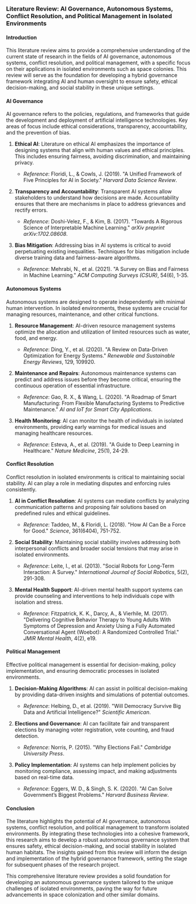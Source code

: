 ### Literature Review: AI Governance, Autonomous Systems, Conflict Resolution, and Political Management in Isolated Environments

#### Introduction
This literature review aims to provide a comprehensive understanding of the current state of research in the fields of AI governance, autonomous systems, conflict resolution, and political management, with a specific focus on their applications in isolated environments such as space colonies. This review will serve as the foundation for developing a hybrid governance framework integrating AI and human oversight to ensure safety, ethical decision-making, and social stability in these unique settings.

#### AI Governance
AI governance refers to the policies, regulations, and frameworks that guide the development and deployment of artificial intelligence technologies. Key areas of focus include ethical considerations, transparency, accountability, and the prevention of bias.

1. **Ethical AI**: Literature on ethical AI emphasizes the importance of designing systems that align with human values and ethical principles. This includes ensuring fairness, avoiding discrimination, and maintaining privacy.
   - *Reference*: Floridi, L., & Cowls, J. (2019). "A Unified Framework of Five Principles for AI in Society." *Harvard Data Science Review*.

2. **Transparency and Accountability**: Transparent AI systems allow stakeholders to understand how decisions are made. Accountability ensures that there are mechanisms in place to address grievances and rectify errors.
   - *Reference*: Doshi-Velez, F., & Kim, B. (2017). "Towards A Rigorous Science of Interpretable Machine Learning." *arXiv preprint arXiv:1702.08608*.

3. **Bias Mitigation**: Addressing bias in AI systems is critical to avoid perpetuating existing inequalities. Techniques for bias mitigation include diverse training data and fairness-aware algorithms.
   - *Reference*: Mehrabi, N., et al. (2021). "A Survey on Bias and Fairness in Machine Learning." *ACM Computing Surveys (CSUR)*, 54(6), 1-35.

#### Autonomous Systems
Autonomous systems are designed to operate independently with minimal human intervention. In isolated environments, these systems are crucial for managing resources, maintenance, and other critical functions.

1. **Resource Management**: AI-driven resource management systems optimize the allocation and utilization of limited resources such as water, food, and energy.
   - *Reference*: Ding, Y., et al. (2020). "A Review on Data-Driven Optimization for Energy Systems." *Renewable and Sustainable Energy Reviews*, 129, 109920.

2. **Maintenance and Repairs**: Autonomous maintenance systems can predict and address issues before they become critical, ensuring the continuous operation of essential infrastructure.
   - *Reference*: Gao, R. X., & Wang, L. (2020). "A Roadmap of Smart Manufacturing: From Flexible Manufacturing Systems to Predictive Maintenance." *AI and IoT for Smart City Applications*.

3. **Health Monitoring**: AI can monitor the health of individuals in isolated environments, providing early warnings for medical issues and managing healthcare resources.
   - *Reference*: Esteva, A., et al. (2019). "A Guide to Deep Learning in Healthcare." *Nature Medicine*, 25(1), 24-29.

#### Conflict Resolution
Conflict resolution in isolated environments is critical to maintaining social stability. AI can play a role in mediating disputes and enforcing rules consistently.

1. **AI in Conflict Resolution**: AI systems can mediate conflicts by analyzing communication patterns and proposing fair solutions based on predefined rules and ethical guidelines.
   - *Reference*: Taddeo, M., & Floridi, L. (2018). "How AI Can Be a Force for Good." *Science*, 361(6404), 751-752.

2. **Social Stability**: Maintaining social stability involves addressing both interpersonal conflicts and broader social tensions that may arise in isolated environments.
   - *Reference*: Leite, I., et al. (2013). "Social Robots for Long-Term Interaction: A Survey." *International Journal of Social Robotics*, 5(2), 291-308.

3. **Mental Health Support**: AI-driven mental health support systems can provide counseling and interventions to help individuals cope with isolation and stress.
   - *Reference*: Fitzpatrick, K. K., Darcy, A., & Vierhile, M. (2017). "Delivering Cognitive Behavior Therapy to Young Adults With Symptoms of Depression and Anxiety Using a Fully Automated Conversational Agent (Woebot): A Randomized Controlled Trial." *JMIR Mental Health*, 4(2), e19.

#### Political Management
Effective political management is essential for decision-making, policy implementation, and ensuring democratic processes in isolated environments.

1. **Decision-Making Algorithms**: AI can assist in political decision-making by providing data-driven insights and simulations of potential outcomes.
   - *Reference*: Helbing, D., et al. (2019). "Will Democracy Survive Big Data and Artificial Intelligence?" *Scientific American*.

2. **Elections and Governance**: AI can facilitate fair and transparent elections by managing voter registration, vote counting, and fraud detection.
   - *Reference*: Norris, P. (2015). "Why Elections Fail." *Cambridge University Press*.

3. **Policy Implementation**: AI systems can help implement policies by monitoring compliance, assessing impact, and making adjustments based on real-time data.
   - *Reference*: Eggers, W. D., & Singh, S. K. (2020). "AI Can Solve Government’s Biggest Problems." *Harvard Business Review*.

#### Conclusion
The literature highlights the potential of AI governance, autonomous systems, conflict resolution, and political management to transform isolated environments. By integrating these technologies into a cohesive framework, this research aims to develop a robust autonomous governance system that ensures safety, ethical decision-making, and social stability in isolated human habitats. The insights gained from this review will inform the design and implementation of the hybrid governance framework, setting the stage for subsequent phases of the research project.

This comprehensive literature review provides a solid foundation for developing an autonomous governance system tailored to the unique challenges of isolated environments, paving the way for future advancements in space colonization and other similar domains.